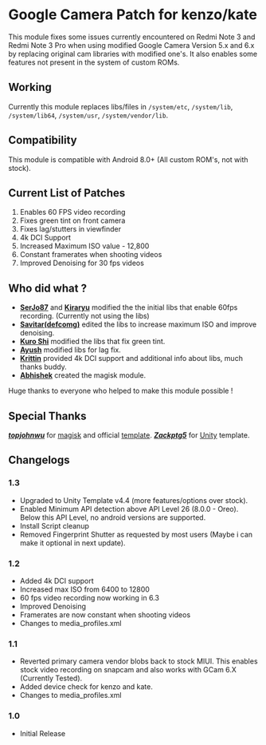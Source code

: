 # Google Camera Patch for kenzo/kate
This module fixes some issues currently encountered on Redmi Note 3 and Redmi Note 3 Pro when using modified Google Camera Version 5.x and 6.x by replacing original cam libraries with modified one's.
It also enables some features not present in the system of custom ROMs.

## Working
Currently this module replaces libs/files in `/system/etc`, `/system/lib`, `/system/lib64`, `/system/usr`, `/system/vendor/lib`.

## Compatibility
This module is compatible with Android 8.0+ (All custom ROM's, not with stock).

## Current List of Patches
1. Enables 60 FPS video recording
2. Fixes green tint on front camera
3. Fixes lag/stutters in viewfinder
4. 4k DCI Support
5. Increased Maximum ISO value - 12,800
6. Constant framerates when shooting videos
7. Improved Denoising for 30 fps videos

## Who did what ?
- [**SerJo87**](https://forum.xda-developers.com/member.php?u=5074663) and [**Kiraryu**](https://forum.xda-developers.com/member.php?u=8549930) modified the the initial libs that enable 60fps recording. (Currently not using the libs)
- [**Savitar(defcomg)**](https://forum.xda-developers.com/member.php?u=377973) edited the libs to increase maximum ISO and improve denoising.
- [**Kuro Shi**](https://t.me/Kuro_Shi_Sama) modified the libs that fix green tint.
- [**Ayush**](https://t.me/AyushR1) modified libs for lag fix.
- [**Krittin**](https://forum.xda-developers.com/member.php?u=5022949) provided 4k DCI support and additional info about libs, much thanks buddy.
- [**Abhishek**](https://t.me/BoogeyWoogey69) created the magisk module.

Huge thanks to everyone who helped to make this module possible !

## Special Thanks
[***topjohnwu***](https://github.com/topjohnwu) for [magisk](https://github.com/topjohnwu/Magisk) and official [template](https://github.com/topjohnwu/magisk-module-installer).
[***Zackptg5***](https://github.com/Zackptg5) for [Unity](https://github.com/Zackptg5/Unity) template.

## Changelogs
### 1.3
- Upgraded to Unity Template v4.4 (more features/options over stock).
- Enabled Minimum API detection above API Level 26 (8.0.0 - Oreo). Below this API Level, no android versions are supported.
- Install Script cleanup
- Removed Fingerprint Shutter as requested by most users (Maybe i can make it optional in next update).

### 1.2
- Added 4k DCI support
- Increased max ISO from 6400 to 12800
- 60 fps video recording now working in 6.3
- Improved Denoising
- Framerates are now constant when shooting videos
- Changes to media_profiles.xml

### 1.1
- Reverted primary camera vendor blobs back to stock MIUI. This enables stock video recording on snapcam and also works with GCam 6.X (Currently Tested).
- Added device check for kenzo and kate.
- Changes to media_profiles.xml

### 1.0
- Initial Release
